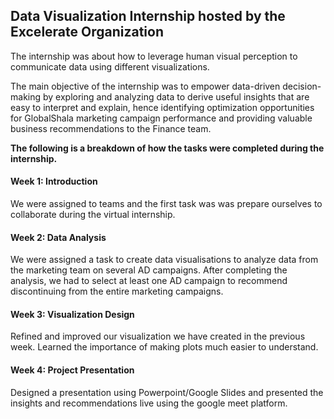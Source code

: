 ## Data Visualization Internship hosted by the Excelerate Organization

The internship was about how to leverage human visual perception to communicate data using different visualizations. 

The main objective of the internship was to empower data-driven decision-making by exploring and analyzing data to derive useful insights that are easy to interpret and explain, hence identifying optimization opportunities for GlobalShala marketing campaign performance and providing valuable business recommendations to the Finance team.

__The following is a breakdown of how the tasks were completed during the internship.__

#### Week 1: Introduction
We were assigned to teams and the first task was was prepare ourselves to collaborate during the virtual internship. 


#### Week 2: Data Analysis
We were assigned a task to create data visualisations to analyze data from the marketing team on several AD campaigns. After completing the analysis, we had to select at least one AD campaign to recommend discontinuing from the entire marketing campaigns. 

#### Week 3: Visualization Design
Refined and improved our visualization we have created in the previous week. Learned the importance of making plots much easier to understand.

#### Week 4: Project Presentation
Designed a presentation using Powerpoint/Google Slides and presented the insights and recommendations live using the google meet platform.



